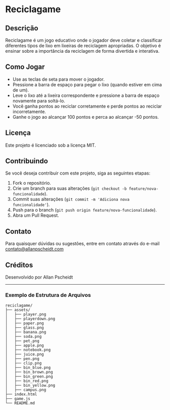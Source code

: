 # Reciclagame

## Descrição
Reciclagame é um jogo educativo onde o jogador deve coletar e classificar diferentes tipos de lixo em lixeiras de reciclagem apropriadas. O objetivo é ensinar sobre a importância da reciclagem de forma divertida e interativa.

## Como Jogar
- Use as teclas de seta para mover o jogador.
- Pressione a barra de espaço para pegar o lixo (quando estiver em cima de um).
- Leve o lixo até a lixeira correspondente e pressione a barra de espaço novamente para soltá-lo.
- Você ganha pontos ao reciclar corretamente e perde pontos ao reciclar incorretamente.
- Ganhe o jogo ao alcançar 100 pontos e perca ao alcançar -50 pontos.

## Licença
Este projeto é licenciado sob a licença MIT.

## Contribuindo
Se você deseja contribuir com este projeto, siga as seguintes etapas:
1. Fork o repositório.
2. Crie um branch para suas alterações (`git checkout -b feature/nova-funcionalidade`).
3. Commit suas alterações (`git commit -m 'Adiciona nova funcionalidade'`).
4. Push para o branch (`git push origin feature/nova-funcionalidade`).
5. Abra um Pull Request.

## Contato
Para quaisquer dúvidas ou sugestões, entre em contato através do e-mail contato@allanpscheidt.com

## Créditos
Desenvolvido por Allan Pscheidt

---

### Exemplo de Estrutura de Arquivos
```plaintext
reciclagame/
├── assets/
│   ├── player.png
│   ├── playerdown.png
│   ├── paper.png
│   ├── glass.png
│   ├── banana.png
│   ├── soda.png
│   ├── pet.png
│   ├── apple.png
│   ├── notebook.png
│   ├── juice.png
│   ├── pen.png
│   ├── clip.png
│   ├── bin_blue.png
│   ├── bin_brown.png
│   ├── bin_green.png
│   ├── bin_red.png
│   ├── bin_yellow.png
│   ├── campus.png
├── index.html
├── game.js
└── README.md
